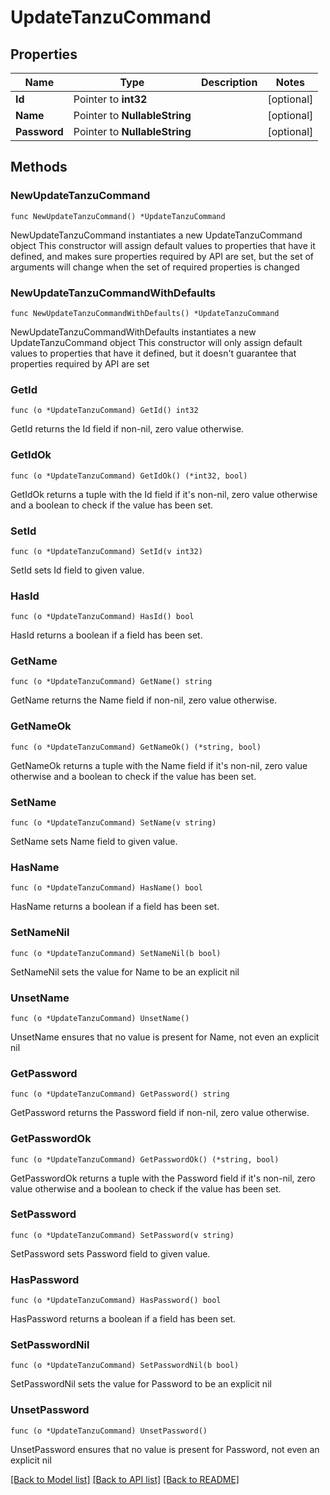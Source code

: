# UpdateTanzuCommand

## Properties

Name | Type | Description | Notes
------------ | ------------- | ------------- | -------------
**Id** | Pointer to **int32** |  | [optional] 
**Name** | Pointer to **NullableString** |  | [optional] 
**Password** | Pointer to **NullableString** |  | [optional] 

## Methods

### NewUpdateTanzuCommand

`func NewUpdateTanzuCommand() *UpdateTanzuCommand`

NewUpdateTanzuCommand instantiates a new UpdateTanzuCommand object
This constructor will assign default values to properties that have it defined,
and makes sure properties required by API are set, but the set of arguments
will change when the set of required properties is changed

### NewUpdateTanzuCommandWithDefaults

`func NewUpdateTanzuCommandWithDefaults() *UpdateTanzuCommand`

NewUpdateTanzuCommandWithDefaults instantiates a new UpdateTanzuCommand object
This constructor will only assign default values to properties that have it defined,
but it doesn't guarantee that properties required by API are set

### GetId

`func (o *UpdateTanzuCommand) GetId() int32`

GetId returns the Id field if non-nil, zero value otherwise.

### GetIdOk

`func (o *UpdateTanzuCommand) GetIdOk() (*int32, bool)`

GetIdOk returns a tuple with the Id field if it's non-nil, zero value otherwise
and a boolean to check if the value has been set.

### SetId

`func (o *UpdateTanzuCommand) SetId(v int32)`

SetId sets Id field to given value.

### HasId

`func (o *UpdateTanzuCommand) HasId() bool`

HasId returns a boolean if a field has been set.

### GetName

`func (o *UpdateTanzuCommand) GetName() string`

GetName returns the Name field if non-nil, zero value otherwise.

### GetNameOk

`func (o *UpdateTanzuCommand) GetNameOk() (*string, bool)`

GetNameOk returns a tuple with the Name field if it's non-nil, zero value otherwise
and a boolean to check if the value has been set.

### SetName

`func (o *UpdateTanzuCommand) SetName(v string)`

SetName sets Name field to given value.

### HasName

`func (o *UpdateTanzuCommand) HasName() bool`

HasName returns a boolean if a field has been set.

### SetNameNil

`func (o *UpdateTanzuCommand) SetNameNil(b bool)`

 SetNameNil sets the value for Name to be an explicit nil

### UnsetName
`func (o *UpdateTanzuCommand) UnsetName()`

UnsetName ensures that no value is present for Name, not even an explicit nil
### GetPassword

`func (o *UpdateTanzuCommand) GetPassword() string`

GetPassword returns the Password field if non-nil, zero value otherwise.

### GetPasswordOk

`func (o *UpdateTanzuCommand) GetPasswordOk() (*string, bool)`

GetPasswordOk returns a tuple with the Password field if it's non-nil, zero value otherwise
and a boolean to check if the value has been set.

### SetPassword

`func (o *UpdateTanzuCommand) SetPassword(v string)`

SetPassword sets Password field to given value.

### HasPassword

`func (o *UpdateTanzuCommand) HasPassword() bool`

HasPassword returns a boolean if a field has been set.

### SetPasswordNil

`func (o *UpdateTanzuCommand) SetPasswordNil(b bool)`

 SetPasswordNil sets the value for Password to be an explicit nil

### UnsetPassword
`func (o *UpdateTanzuCommand) UnsetPassword()`

UnsetPassword ensures that no value is present for Password, not even an explicit nil

[[Back to Model list]](../README.md#documentation-for-models) [[Back to API list]](../README.md#documentation-for-api-endpoints) [[Back to README]](../README.md)


